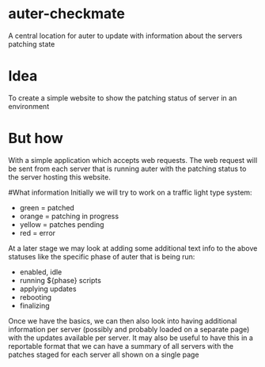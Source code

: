 # auter-checkmate
A central location for auter to update with information about the servers patching state

# Idea
To create a simple website to show the patching status of server in an environment

# But how
With a simple application which accepts web requests. The web request will be sent from each server that is running auter with the patching status to the server hosting this website.

#What information
Initially we will try to work on a traffic light type system:
 - green  = patched
 - orange = patching in progress
 - yellow = patches pending
 - red    = error

At a later stage we may look at adding some additional text info to the above statuses like the specific phase of auter that is being run:
 - enabled, idle
 - running ${phase} scripts
 - applying updates
 - rebooting
 - finalizing

Once we have the basics, we can then also look into having additional information per server (possibly and probably loaded on a separate page) with the updates available per server. It may also be useful to have this in a reportable format that we can have a summary of all servers with the patches staged for each server all shown on a single page
